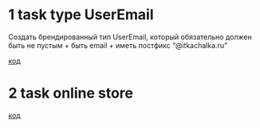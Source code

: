 # 1 task type UserEmail
Создать брендированный тип UserEmail, который обязательно должен быть не пустым + быть email + иметь постфикс “@itkachalka.ru”


[код](user-email.ts)

# 2 task online store
[код](online-store/..)
